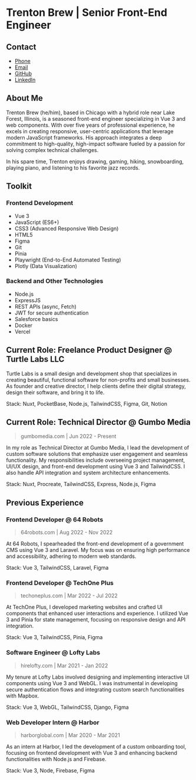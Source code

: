 
# Trenton Brew | Senior Front-End Engineer

## Contact
- [Phone](tel:+1-636-515-1293)
- [Email](mailto:hello@trentbrew.com)
- [GitHub](https://github.com/trentbrew)
- [LinkedIn](https://www.linkedin.com/in/trentonbrew/)

## About Me

Trenton Brew (he/him), based in Chicago with a hybrid role near Lake Forest, Illinois, is a seasoned front-end engineer specializing in Vue 3 and web components. With over five years of professional experience, he excels in creating responsive, user-centric applications that leverage modern JavaScript frameworks. His approach integrates a deep commitment to high-quality, high-impact software fueled by a passion for solving complex technical challenges.

In his spare time, Trenton enjoys drawing, gaming, hiking, snowboarding, playing piano, and listening to his favorite jazz records.

## Toolkit

### Frontend Development
- Vue 3
- JavaScript (ES6+)
- CSS3 (Advanced Responsive Web Design)
- HTML5
- Figma
- Git
- Pinia
- Playwright (End-to-End Automated Testing)
- Plotly (Data Visualization)

### Backend and Other Technologies
- Node.js
- ExpressJS
- REST APIs (async, Fetch)
- JWT for secure authentication
- Salesforce basics
- Docker
- Vercel

## Current Role: Freelance Product Designer @ Turtle Labs LLC

Turtle Labs is a small design and development shop that specializes in creating beautiful, functional software for non-profits and small businesses. As founder and creative director, I help clients define their digital strategy, design their software, and bring it to life.

Stack: Nuxt, PocketBase, Node.js, TailwindCSS, Figma, Git, Notion

## Current Role: Technical Director @ Gumbo Media
> gumbomedia.com |️ Jun 2022 - Present

In my role as Technical Director at Gumbo Media, I lead the development of custom software solutions that emphasize user engagement and seamless functionality. My responsibilities include overseeing project management, UI/UX design, and front-end development using Vue 3 and TailwindCSS. I also handle API integration and system architecture enhancements.

Stack: Nuxt, Procreate, TailwindCSS, Express, Node.js, Figma

## Previous Experience

### Frontend Developer @ 64 Robots
> 64robots.com | Aug 2022 - Nov 2022

At 64 Robots, I spearheaded the front-end development of a government CMS using Vue 3 and Laravel. My focus was on ensuring high performance and accessibility, adhering to modern web standards.

Stack: Vue 3, TailwindCSS, Laravel, Figma

### Frontend Developer @ TechOne Plus
> techoneplus.com | Mar 2022 - Jul 2022

At TechOne Plus, I developed marketing websites and crafted UI components that enhanced user interactions and experience. I utilized Vue 3 and Pinia for state management, focusing on responsive design and API integration.

Stack: Vue 3, TailwindCSS, Pinia, Figma

### Software Engineer @ Lofty Labs
> hirelofty.com | Mar 2021 - Jan 2022

My tenure at Lofty Labs involved designing and implementing interactive UI components using Vue 3 and WebGL. I was instrumental in developing secure authentication flows and integrating custom search functionalities with Mapbox.

Stack: Vue 3, WebGL, TailwindCSS, Django, Figma

### Web Developer Intern @ Harbor
> harborglobal.com | Mar 2020 - Mar 2021

As an intern at Harbor, I led the development of a custom onboarding tool, focusing on frontend development with Vue 3 and enhancing backend functionalities with Node.js and Firebase.

Stack: Vue 3, Node, Firebase, Figma
